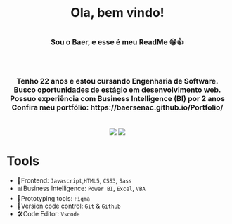 
<div align="center"> <br>
 <h1> Ola, bem vindo!<h1>
 <h3>Sou o Baer, e esse é meu ReadMe 😁👍<h3><br><br>
 Tenho 22 anos e estou cursando Engenharia de Software.<br>
 Busco oportunidades de estágio em desenvolvimento web.<br>
 Possuo experiência com Business Intelligence (BI) por 2 anos<br>
 Confira meu portfólio: https://baersenac.github.io/Portfolio/
  <br><br></div>
  
 <div align="center">

  
  <a href = "mailto:jonathanbaeremails@gmail.com"><img src="https://img.shields.io/badge/Gmail-D14836?style=for-the-badge&logo=gmail&logoColor=white" target="_blank"></a>
  <a href="https://www.linkedin.com/in/jonathanbaer/" target="_blank"><img src="https://img.shields.io/badge/LinkedIn-0077B5?style=for-the-badge&logo=linkedin&logoColor=white" target="_blank"></a> </div>

# Tools
- 🚀Frontend: `Javascript`,`HTML5`, `CSS3`, `Sass`
- 📊Business Intelligence: `Power BI`, `Excel`, `VBA`
- 📐Prototyping tools: `Figma`
- 🔧Version code control: `Git` & `Github`
- 🛠Code Editor: `Vscode`
  
<!-- <br><br>
<div align="center">
  <a href="https://github.com/BaerSenac">
  <img height="150em" src="https://github-readme-stats.vercel.app/api?username=BaerSenac&show_icons=true&theme=midnight-purple&include_all_commits=true&count_private=true"/>
  <img height="150em" src="https://github-readme-stats.vercel.app/api/top-langs/?username=BaerSenac&layout=compact&langs_count=7&theme=midnight-purple"/>
</div> -->
  

  
  ##
  

 

